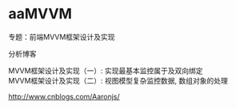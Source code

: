 aaMVVM
======

专题：前端MVVM框架设计及实现


分析博客

  MVVM框架设计及实现（一）: 实现最基本监控属于及双向绑定</br>
  MVVM框架设计及实现（二）: 视图模型复杂监控数据, 数组对象的处理</br>

  http://www.cnblogs.com/Aaronjs/
